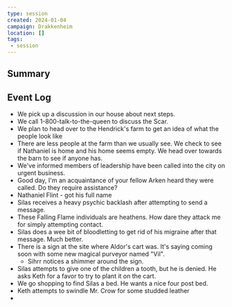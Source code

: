 ```yaml
---
type: session
created: 2024-01-04
campaign: Drakkenheim
location: []
tags:
 - session
---
```



## Summary

## Event Log


- We pick up a discussion in our house about next steps.
- We call 1-800-talk-to-the-queen to discuss the Scar.
- We plan to head over to the Hendrick's farm to get an idea of what the people look like
- There are less people at the farm than we usually see. We check to see if Nathaniel is home and his home seems empty. We head over towards the barn to see if anyone has.
- We've informed members of leadership have been called into the city on urgent business.
- Good day, I'm an acquaintance of your fellow Arken heard they were called. Do they require assistance?
- Nathaniel Flint - got his full name
- Silas receives a heavy psychic backlash after attempting to send a message.
- These Falling Flame individuals are heathens. How dare they attack me for simply attempting contact.
- Silas does a wee bit of bloodletting to get rid of his migraine after that message. Much better.
- There is a sign at the site where Aldor's cart was. It's saying coming soon with some new magical purveyor named "Vil".
	- Sihrr notices a shimmer around the sign.
- Silas attempts to give one of the children a tooth, but he is denied. He asks Keth for a favor to try to plant it on the cart.
- We go shopping to find Silas a bed. He wants a nice four post bed.
- Keth attempts to swindle Mr. Crow for some studded leather
- 

